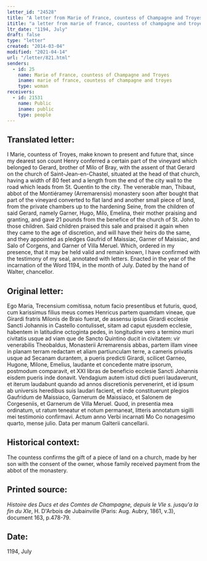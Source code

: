 ```yaml
---
letter_id: "24528"
title: "A letter from Marie of France, countess of Champagne and Troyes (1194, July)"
ititle: "a letter from marie of france, countess of champagne and troyes (1194, july)"
ltr_date: "1194, July"
draft: false
type: "letter"
created: "2014-03-04"
modified: "2021-04-14"
url: "/letter/821.html"
senders:
  - id: 25
    name: Marie of France, countess of Champagne and Troyes
    iname: marie of france, countess of champagne and troyes
    type: woman
receivers:
  - id: 21531
    name: Public
    iname: public
    type: people
---
```

<h2> Translated letter:</h2>I Marie, countess of Troyes, make known to present and future that, since my dearest son count Henry conferred a certain part of the vineyard which belonged to Gerard, brother of Milo of Bray, with the assent of that Gerard on the church of Saint-Jean-en-Chastel, situated at the head of that church, having a width of 80 feet and a length from the end of the city wall to the road which leads from St. Quentin to the city.  The venerable man, Thibaut, abbot of the Montiéramey (Arremarensis) monastery soon after bought that part of the vineyard converted to flat land and another small piece of land, from the private chambers up to the hardening Seine, from the children of said Gerard, namely Garner, Hugo, Milo, Emelina, their mother praising and granting, and gave 21 pounds from the benefice of the church of St. John to those children.  Said children praised this sale and praised it again when they came to the age of discretion, and will have their heirs do the same, and they appointed as pledges Gaufrid of Maissiac, Garner of Maissiac, and Salo of Corgens, and Garner of Villa Meruel.
Which, ordered in my presence, that it may be held valid and remain known, I have confirmed with the testimony of my seal, annotated with letters.
Enacted in the year of the incarnation of the Word 1194, in the month of July.
Dated by the hand of Walter, chancellor.
<h2 class="mt-4"> Original letter:</h2>Ego Maria, Trecensium comitissa, notum facio presentibus et futuris, quod, cum karissimus filius meus comes Henricus partem quamdam vineae, que Girardi fratris Milonis de Braio fuerat, de assensu ipsius Girardi ecclesie Sancti Johannis in Castello contulisset, sitam ad caput ejusdem ecclesie, habentem in latitudine octoginta pedes, in longitudine vero a termino muri civitatis usque ad viam que de Sancto Quintino ducit in civitatem:  vir venerabilis Theobaldus, Monasterii Arremarensis abbas, partem illam vinee in planam terram redactam et aliam partiunculam terre, a cameris privatis usque ad Secanam durantem, a pueris predicti Girardi, scilicet Garneo, Hugone, Milone, Emelius, laudante et concedente matre ipsorum, postmodum comparavit, et XXI libras de beneficio ecclesie Sancti Johannis eisdem pueris inde donavit.  Vendagium autem istud dicti pueri laudaverunt, et iterum laudabunt quando ad annos discretionis pervenerint, et id ipsum ab universis heredibus suis laudari facient, et inde constituerunt plegios Gaufridum de Maissiaco, Garnerum de Maissiaco, et Salonem de Corgeseniis, et Garnerum de Villa Meruel.
Quod, in presentia mea ordinatum, ut ratum teneatur et notum permaneat, litteris annotatum sigilli mei testimonio confirmavi.
Actum anno Verbi incarnati Mo Co nonagesimo quarto, mense julio.  Data per manum Galterii cancellarii.
<h2 class="mt-4"> Historical context:</h2>The countess confirms the gift of a piece of land on a church, made by her son with the consent of the owner, whose family received payment from the abbot of the monastery.
<h2 class="mt-4"> Printed source:</h2><p><em>Histoire des Ducs et des Comtes de Champagne, depuis le VIe s. jusqu'a la fin du XIe</em>, H. D'Arbois de Jubainville (Paris: Aug. Aubry, 1861, v.3), document 163, p.478-79.</p><h2 class="mt-4"> Date:</h2>1194, July